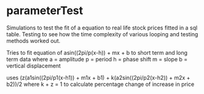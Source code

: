 # parameterTest
 Simulations to test the fit of a equation to real life stock prices fitted in a sql table. Testing to see how the time complexity of various looping and testing methods worked out.
 
 Tries to fit equation of asin((2pi/p(x-h)) + mx + b to short term and long term data
 where 
 a = amplitude
 p = period
 h = phase shift
 m = slope
 b = vertical displacement
 
 uses (z(a1sin((2pi/p1(x-h1)) + m1x + b1) + k(a2sin((2pi/p2(x-h2)) + m2x + b2))/2
where k + z = 1 
to calculate percentage change of increase in price

